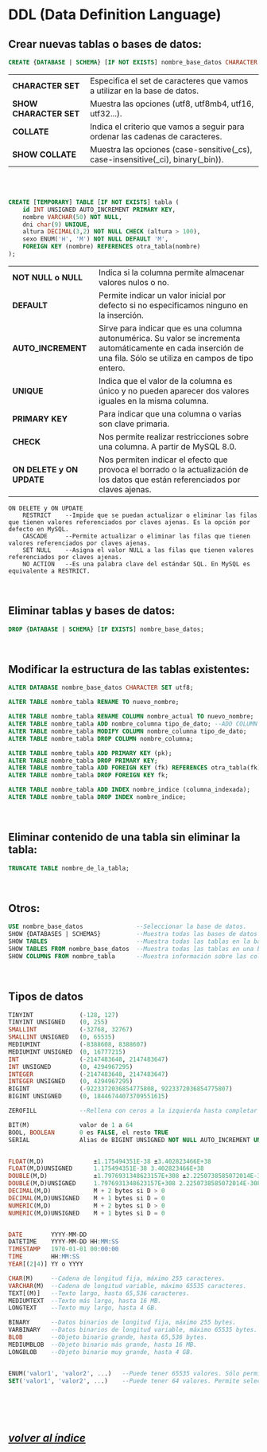 # DDL (Data Definition Language)

## Crear nuevas tablas o bases de datos:
```sql 
CREATE {DATABASE | SCHEMA} [IF NOT EXISTS] nombre_base_datos CHARACTER SET utf8 COLLATE utf8_general_ci`;
```
|                        |                                                                                   |
|------------------------|-----------------------------------------------------------------------------------|
| **CHARACTER SET**      | Especifica el set de caracteres que vamos a utilizar en la base de datos.         |
| **SHOW CHARACTER SET** | Muestra las opciones (utf8, utf8mb4, utf16, utf32...).                            |
| **COLLATE**            | Indica el criterio que vamos a seguir para ordenar las cadenas de caracteres.     |
| **SHOW COLLATE**       | Muestra las opciones (case-sensitive(_cs), case-insensitive(_ci), binary(_bin)).  |

<br><br>

```sql
CREATE [TEMPORARY] TABLE [IF NOT EXISTS] tabla (
    id INT UNSIGNED AUTO_INCREMENT PRIMARY KEY,
    nombre VARCHAR(50) NOT NULL,
    dni char(9) UNIQUE,
    altura DECIMAL(3,2) NOT NULL CHECK (altura > 100),
    sexo ENUM('H', 'M') NOT NULL DEFAULT 'M',
    FOREIGN KEY (nombre) REFERENCES otra_tabla(nombre)
);
```
|                           |                                                                                                          						   |
|---------------------------|----------------------------------------------------------------------------------------------------------------------------------|
| **NOT NULL o NULL**       | Indica si la columna permite almacenar valores nulos o no.                        					   						   |
| **DEFAULT**               | Permite indicar un valor inicial por defecto si no especificamos ninguno en la inserción.                						   |
| **AUTO_INCREMENT**        | Sirve para indicar que es una columna autonumérica. Su valor se incrementa automáticamente en cada inserción de una fila. Sólo se utiliza en campos de tipo entero.     |
| **UNIQUE**    	        | Indica que el valor de la columna es único y no pueden aparecer dos valores iguales en la misma columna. 						   |
| **PRIMARY KEY**  	        | Para indicar que una columna o varias son clave primaria. 											   						   |
| **CHECK**     	        | Nos permite realizar restricciones sobre una columna. A partir de MySQL 8.0.     						   						   |
| **ON DELETE y ON UPDATE** | Nos permiten indicar el efecto que provoca el borrado o la actualización de los datos que están referenciados por claves ajenas. |
	
```
ON DELETE y ON UPDATE
	RESTRICT	--Impide que se puedan actualizar o eliminar las filas que tienen valores referenciados por claves ajenas. Es la opción por defecto en MySQL.
	CASCADE 	--Permite actualizar o eliminar las filas que tienen valores referenciados por claves ajenas.
	SET NULL 	--Asigna el valor NULL a las filas que tienen valores referenciados por claves ajenas.
	NO ACTION	--Es una palabra clave del estándar SQL. En MySQL es equivalente a RESTRICT.
```
<br>

## Eliminar tablas y bases de datos:
```sql
DROP {DATABASE | SCHEMA} [IF EXISTS] nombre_base_datos;
```
<br>

## Modificar la estructura de las tablas existentes:
```sql
ALTER DATABASE nombre_base_datos CHARACTER SET utf8;

ALTER TABLE nombre_tabla RENAME TO nuevo_nombre;

ALTER TABLE nombre_tabla RENAME COLUMN nombre_actual TO nuevo_nombre;
ALTER TABLE nombre_tabla ADD nombre_columna tipo_de_dato; --ADD COLUMN es lo mismo.
ALTER TABLE nombre_tabla MODIFY COLUMN nombre_columna tipo_de_dato;
ALTER TABLE nombre_tabla DROP COLUMN nombre_columna;

ALTER TABLE nombre_tabla ADD PRIMARY KEY (pk);
ALTER TABLE nombre_tabla DROP PRIMARY KEY;
ALTER TABLE nombre_tabla ADD FOREIGN KEY (fk) REFERENCES otra_tabla(fk);
ALTER TABLE nombre_tabla DROP FOREIGN KEY fk;

ALTER TABLE nombre_tabla ADD INDEX nombre_indice (columna_indexada);
ALTER TABLE nombre_tabla DROP INDEX nombre_indice;
```
<br>

## Eliminar contenido de una tabla sin eliminar la tabla:
```sql
TRUNCATE TABLE nombre_de_la_tabla;
```
<br>

## Otros:
```sql
USE	nombre_base_datos				--Seleccionar la base de datos.
SHOW {DATABASES | SCHEMAS}			--Muestra todas las bases de datos en el servidor.
SHOW TABLES							--Muestra todas las tablas en la base de datos actual.
SHOW TABLES FROM nombre_base_datos	--Muestra todas las tablas en una base de datos específica.
SHOW COLUMNS FROM nombre_tabla		--Muestra información sobre las columnas de una tabla específica.
```
<br>

## Tipos de datos
```sql
TINYINT 			(-128, 127)
TINYINT UNSIGNED 	(0, 255)
SMALLINT 			(-32768, 32767)
SMALLINT UNSIGNED 	(0, 65535)
MEDIUMINT 			(-8388608, 8388607)
MEDIUMINT UNSIGNED 	(0, 16777215)
INT 				(-2147483648, 2147483647)
INT UNSIGNED 		(0, 4294967295)
INTEGER 			(-2147483648, 2147483647)
INTEGER UNSIGNED 	(0, 4294967295)
BIGINT 				(-9223372036854775808, 9223372036854775807)
BIGINT UNSIGNED 	(0, 18446744073709551615)

ZEROFILL			--Rellena con ceros a la izquierda hasta completar la longitud definida.

BIT(M) 				valor de 1 a 64
BOOL, BOOLEAN 		0 es FALSE, el resto TRUE
SERIAL 				Alias de BIGINT UNSIGNED NOT NULL AUTO_INCREMENT UNIQUE


FLOAT(M,D)  			±1.175494351E-38 ±3.402823466E+38
FLOAT(M,D)UNSIGNED  	1.175494351E-38 3.402823466E+38
DOUBLE(M,D)  			±1.7976931348623157E+308 ±2.2250738585072014E-308
DOUBLE(M,D)UNSIGNED 	1.7976931348623157E+308 2.2250738585072014E-308
DECIMAL(M,D) 			M + 2 bytes si D > 0
DECIMAL(M,D)UNSIGNED 	M + 1 bytes si D = 0
NUMERIC(M,D) 			M + 2 bytes si D > 0
NUMERIC(M,D)UNSIGNED 	M + 1 bytes si D = 0


DATE 		YYYY-MM-DD
DATETIME 	YYYY-MM-DD HH:MM:SS
TIMESTAMP 	1970-01-01 00:00:00
TIME 		HH:MM:SS
YEAR[(2|4)] YY o YYYY

CHAR(M) 	--Cadena de longitud fija, máximo 255 caracteres.
VARCHAR(M) 	--Cadena de longitud variable, máximo 65535 caracteres.
TEXT[(M)] 	--Texto largo, hasta 65,536 caracteres.
MEDIUMTEXT 	--Texto más largo, hasta 16 MB.
LONGTEXT 	--Texto muy largo, hasta 4 GB.

BINARY 		--Datos binarios de longitud fija, máximo 255 bytes.
VARBINARY 	--Datos binarios de longitud variable, máximo 65535 bytes.
BLOB 		--Objeto binario grande, hasta 65,536 bytes.
MEDIUMBLOB 	--Objeto binario más grande, hasta 16 MB.
LONGBLOB 	--Objeto binario muy grande, hasta 4 GB.


ENUM('valor1', 'valor2', ...) 	--Puede tener 65535 valores. Sólo permite seleccionar un valor de la lista.
SET('valor1', 'valor2', ...) 	--Puede tener 64 valores. Permite seleccionar varios valores de la lista.
```
<br><br><br>

## *[volver al índice](../index.md)*